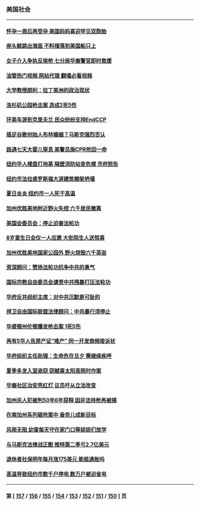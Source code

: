 ### 美国社会
---
#### [怀孕一周后再受孕 美国妈妈喜迎罕见双胞胎](../../pages/ncid1078160/n13789198.md?07270045) 
#### [座头鲸跳出海面 不料撞落到美国船只上](../../pages/ncid1078160/n13789121.md?07270045) 
#### [女子介入争执反挨枪 七分局华裔警官即时救援](../../pages/ncid1078160/n13789101.md?07270045) 
#### [油管热门视频 网站代理 翻墙必看视频](http://209.222.30.114:81/youtube.html?07270045)
#### [大学教授朗利：拉丁美洲的政治现状](../../pages/ncid1078160/n13789014.md?07270045) 
#### [洛杉矶公园枪击案 造成2死5伤](../../pages/ncid1078160/n13788901.md?07270045) 
#### [环美车游到克里夫兰 民众纷纷支持EndCCP](../../pages/ncid1078160/n13788874.md?07270045) 
#### [插足谷歌创始人布林婚姻？马斯克强烈否认](../../pages/ncid1078160/n13788816.md?07270045) 
#### [路遇七天大婴儿窒息 美警员施CPR抢回一命](../../pages/ncid1078160/n13788645.md?07270045) 
#### [纽约华人楼盘打地基 隔壁消防站变危楼 市府怒告](../../pages/ncid1078160/n13788379.md?07270045) 
#### [纽约市法拉盛罗斯福大道建筑棚架坍塌](../../pages/ncid1078160/n13788373.md?07270045) 
#### [夏日炎炎 纽约市一人死于高温](../../pages/ncid1078160/n13788371.md?07270045) 
#### [加州优胜美地附近野火失控 六千居民撤离](../../pages/ncid1078160/n13788260.md?07270045) 
#### [美国会委员会：停止迫害法轮功](../../pages/ncid1078160/n13788164.md?07270045) 
#### [8岁童生日会仅一人应邀 大批陌生人送惊喜](../../pages/ncid1078160/n13787750.md?07270045) 
#### [加州优胜美地国家公园外 野火烧毁六千英亩](../../pages/ncid1078160/n13787867.md?07270045) 
#### [资深顾问：赞扬法轮功抗争中共的勇气](../../pages/ncid1078160/n13787857.md?07270045) 
#### [国际宗教自由委员会谴责中共残暴打压法轮功](../../pages/ncid1078160/n13787849.md?07270045) 
#### [华府反共组织主席：对中共沉默是可耻的](../../pages/ncid1078160/n13787838.md?07270045) 
#### [捍卫自由国际联盟法律顾问：中共暴行须停止](../../pages/ncid1078160/n13787819.md?07270045) 
#### [华盛顿州伦顿爆发枪击案 1死5伤](../../pages/ncid1078160/n13787747.md?07270045) 
#### [再有5华人告房产证“难产” 同一开发商频接诉状](../../pages/ncid1078160/n13787538.md?07270045) 
#### [华府组织主任助理：生命危在旦夕 需继续疾呼](../../pages/ncid1078160/n13787503.md?07270045) 
#### [夏季多发入室盗窃 窃贼喜太阳高照时作案](../../pages/ncid1078160/n13787464.md?07270045) 
#### [华裔社区治安亮红灯 议员吁从立法改变](../../pages/ncid1078160/n13787416.md?07270045) 
#### [加州杀人犯被判50年6年获释 因非法持枪再被捕](../../pages/ncid1078160/n13787402.md?07270045) 
#### [在南加州系列砸抢案中 香奈儿成新目标](../../pages/ncid1078160/n13787397.md?07270045) 
#### [风雨无阻 幼童每天守在家门口等姐姐们放学](../../pages/ncid1078160/n13786938.md?07270045) 
#### [与马斯克法律战正酣 推特第二季亏2.7亿美元](../../pages/ncid1078160/n13787258.md?07270045) 
#### [退休者社保明年每月涨175美元 能抵通胀吗](../../pages/ncid1078160/n13786545.md?07270045) 
#### [高温导致纽约市数千户停电 数万户被迫省电](../../pages/ncid1078160/n13786765.md?07270045) 

---
#### 第 [ [157](./157.md?07270045) / [156](./156.md?07270045) / [155](./155.md?07270045) / [154](./154.md?07270045) / [153](./153.md?07270045) / [152](./152.md?07270045) / [151](./151.md?07270045) / [150](./150.md?07270045) ] 页
